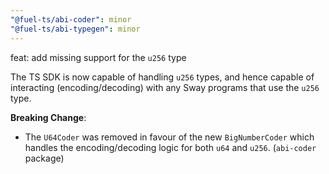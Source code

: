 ```yaml
---
"@fuel-ts/abi-coder": minor
"@fuel-ts/abi-typegen": minor
---
```


feat: add missing support for the `u256` type

The TS SDK is now capable of handling `u256` types, and hence capable of interacting (encoding/decoding) with any Sway programs that use the `u256` type.

**Breaking Change**:

- The `U64Coder` was removed in favour of the new `BigNumberCoder` which handles the encoding/decoding logic for both `u64` and `u256`. (`abi-coder` package)
